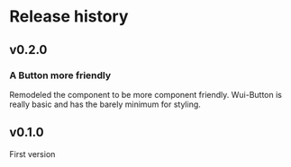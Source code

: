 # Release history

## v0.2.0

### A Button more friendly
Remodeled the component to be more component friendly.
Wui-Button is really basic and has the barely minimum for styling.

## v0.1.0

First version